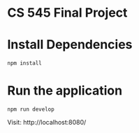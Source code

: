 # CS 545 Final Project

# Install Dependencies
`npm install`

# Run the application
`npm run develop`

Visit: http://localhost:8080/
